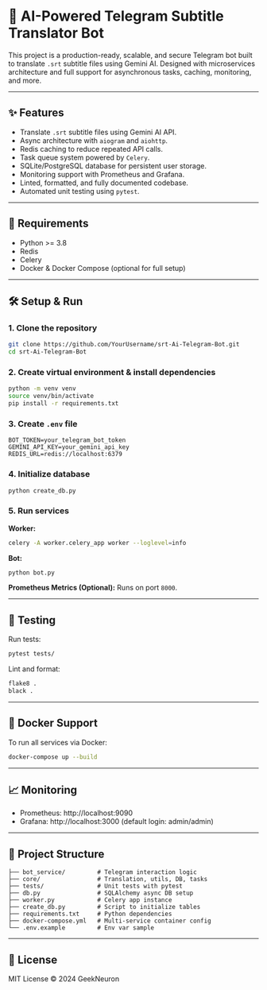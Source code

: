 # 🚀 AI-Powered Telegram Subtitle Translator Bot

This project is a production-ready, scalable, and secure Telegram bot built to translate `.srt` subtitle files using Gemini AI. Designed with microservices architecture and full support for asynchronous tasks, caching, monitoring, and more.

---

## ✨ Features

- Translate `.srt` subtitle files using Gemini AI API.
- Async architecture with `aiogram` and `aiohttp`.
- Redis caching to reduce repeated API calls.
- Task queue system powered by `Celery`.
- SQLite/PostgreSQL database for persistent user storage.
- Monitoring support with Prometheus and Grafana.
- Linted, formatted, and fully documented codebase.
- Automated unit testing using `pytest`.

---

## 🧰 Requirements

- Python >= 3.8
- Redis
- Celery
- Docker & Docker Compose (optional for full setup)

---

## 🛠 Setup & Run

### 1. Clone the repository
```bash
git clone https://github.com/YourUsername/srt-Ai-Telegram-Bot.git
cd srt-Ai-Telegram-Bot
```

### 2. Create virtual environment & install dependencies
```bash
python -m venv venv
source venv/bin/activate
pip install -r requirements.txt
```

### 3. Create `.env` file
```env
BOT_TOKEN=your_telegram_bot_token
GEMINI_API_KEY=your_gemini_api_key
REDIS_URL=redis://localhost:6379
```

### 4. Initialize database
```bash
python create_db.py
```

### 5. Run services

**Worker:**
```bash
celery -A worker.celery_app worker --loglevel=info
```

**Bot:**
```bash
python bot.py
```

**Prometheus Metrics (Optional):**
Runs on port `8000`.

---

## 🧪 Testing

Run tests:
```bash
pytest tests/
```

Lint and format:
```bash
flake8 .
black .
```

---

## 🐳 Docker Support

To run all services via Docker:
```bash
docker-compose up --build
```

---

## 📈 Monitoring

- Prometheus: http://localhost:9090
- Grafana: http://localhost:3000 (default login: admin/admin)

---

## 📁 Project Structure
```
├── bot_service/         # Telegram interaction logic
├── core/                # Translation, utils, DB, tasks
├── tests/               # Unit tests with pytest
├── db.py                # SQLAlchemy async DB setup
├── worker.py            # Celery app instance
├── create_db.py         # Script to initialize tables
├── requirements.txt     # Python dependencies
├── docker-compose.yml   # Multi-service container config
└── .env.example         # Env var sample
```

---

## 📜 License

MIT License © 2024 GeekNeuron

